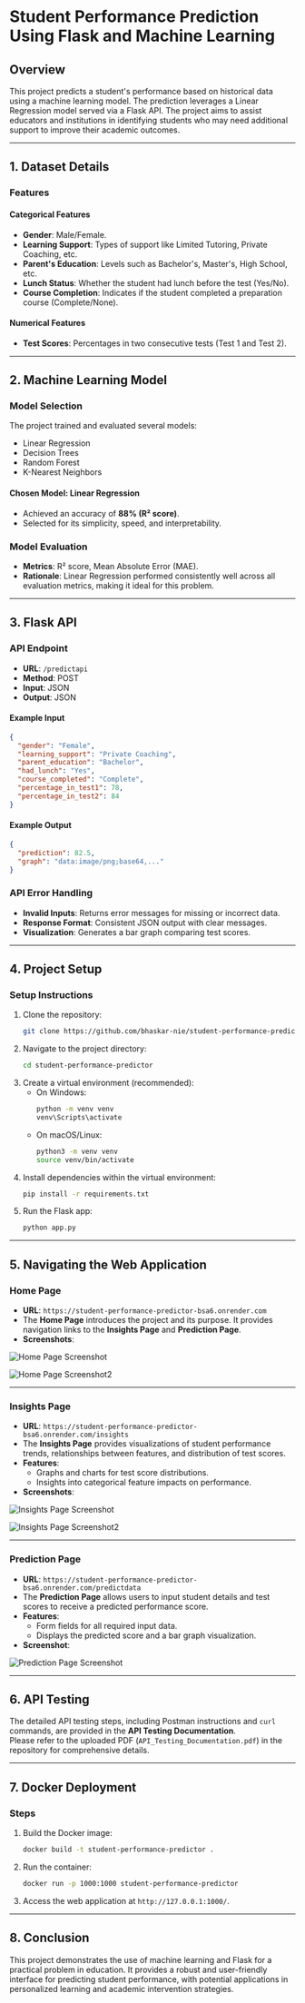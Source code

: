 # **Student Performance Prediction Using Flask and Machine Learning**

## **Overview**
This project predicts a student's performance based on historical data using a machine learning model. The prediction leverages a Linear Regression model served via a Flask API. The project aims to assist educators and institutions in identifying students who may need additional support to improve their academic outcomes.

---

## **1. Dataset Details**

### **Features**
#### **Categorical Features**
- **Gender**: Male/Female.
- **Learning Support**: Types of support like Limited Tutoring, Private Coaching, etc.
- **Parent's Education**: Levels such as Bachelor's, Master's, High School, etc.
- **Lunch Status**: Whether the student had lunch before the test (Yes/No).
- **Course Completion**: Indicates if the student completed a preparation course (Complete/None).

#### **Numerical Features**
- **Test Scores**: Percentages in two consecutive tests (Test 1 and Test 2).

---

## **2. Machine Learning Model**

### **Model Selection**
The project trained and evaluated several models:
- Linear Regression
- Decision Trees
- Random Forest
- K-Nearest Neighbors

#### **Chosen Model**: **Linear Regression**
- Achieved an accuracy of **88% (R² score)**.
- Selected for its simplicity, speed, and interpretability.

### **Model Evaluation**
- **Metrics**: R² score, Mean Absolute Error (MAE).
- **Rationale**: Linear Regression performed consistently well across all evaluation metrics, making it ideal for this problem.

---

## **3. Flask API**

### **API Endpoint**
- **URL**: `/predictapi`
- **Method**: POST
- **Input**: JSON
- **Output**: JSON

#### **Example Input**
```json
{
  "gender": "Female",
  "learning_support": "Private Coaching",
  "parent_education": "Bachelor",
  "had_lunch": "Yes",
  "course_completed": "Complete",
  "percentage_in_test1": 78,
  "percentage_in_test2": 84
}
```

#### **Example Output**
```json
{
  "prediction": 82.5,
  "graph": "data:image/png;base64,..."
}
```

### **API Error Handling**
- **Invalid Inputs**: Returns error messages for missing or incorrect data.
- **Response Format**: Consistent JSON output with clear messages.
- **Visualization**: Generates a bar graph comparing test scores.

---

## **4. Project Setup**

### **Setup Instructions**
1. Clone the repository:
   ```bash
   git clone https://github.com/bhaskar-nie/student-performance-predictor.git
   ```
2. Navigate to the project directory:
   ```bash
   cd student-performance-predictor
   ```
3. Create a virtual environment (recommended):
   - On Windows:
     ```bash
     python -m venv venv
     venv\Scripts\activate
     ```
   - On macOS/Linux:
     ```bash
     python3 -m venv venv
     source venv/bin/activate
     ```
4. Install dependencies within the virtual environment:
   ```bash
   pip install -r requirements.txt
   ```
5. Run the Flask app:
   ```bash
   python app.py
   ```

---

## **5. Navigating the Web Application**

### **Home Page**
- **URL**: `https://student-performance-predictor-bsa6.onrender.com`
- The **Home Page** introduces the project and its purpose. It provides navigation links to the **Insights Page** and **Prediction Page**.
- **Screenshots**:
    
![Home Page Screenshot](https://github.com/user-attachments/assets/375bcb35-d70f-4306-a563-0d8451c9cee5)

![Home Page Screenshot2](https://github.com/user-attachments/assets/cbbea74a-d2c7-460a-af3a-7ac6f01dc2d0)

---

### **Insights Page**
- **URL**: `https://student-performance-predictor-bsa6.onrender.com/insights`
- The **Insights Page** provides visualizations of student performance trends, relationships between features, and distribution of test scores.
- **Features**:
  - Graphs and charts for test score distributions.
  - Insights into categorical feature impacts on performance.
- **Screenshots**:
  
![Insights Page Screenshot](https://github.com/user-attachments/assets/89b0eee0-5588-412f-b02e-fdaed2c5092e)

![Insights Page Screenshot2](https://github.com/user-attachments/assets/d65f6f62-68e4-4092-b796-5c44bffdbff3)

---

### **Prediction Page**
- **URL**: `https://student-performance-predictor-bsa6.onrender.com/predictdata`
- The **Prediction Page** allows users to input student details and test scores to receive a predicted performance score.
- **Features**:
  - Form fields for all required input data.
  - Displays the predicted score and a bar graph visualization.
- **Screenshot**:
   
![Prediction Page Screenshot](https://github.com/user-attachments/assets/bd5bd026-d390-4ed7-a3aa-cae2082abd94)

---

## **6. API Testing**

The detailed API testing steps, including Postman instructions and `curl` commands, are provided in the **API Testing Documentation**.  
Please refer to the uploaded PDF (`API_Testing_Documentation.pdf`) in the repository for comprehensive details.

---

## **7. Docker Deployment**

### **Steps**
1. Build the Docker image:
   ```bash
   docker build -t student-performance-predictor .
   ```
2. Run the container:
   ```bash
   docker run -p 1000:1000 student-performance-predictor
   ```
3. Access the web application at `http://127.0.0.1:1000/`.

---

## **8. Conclusion**
This project demonstrates the use of machine learning and Flask for a practical problem in education. It provides a robust and user-friendly interface for predicting student performance, with potential applications in personalized learning and academic intervention strategies.
